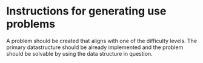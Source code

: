 # Instructions for generating use problems

A problem should be created that aligns with one of the difficulty levels.
The primary datastructure should be already implemented and the problem should be solvable by using the data structure in question.

